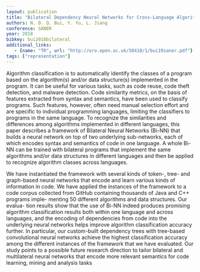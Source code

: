 ```yaml
---
layout: publication
title: "Bilateral Dependency Neural Networks for Cross-Language Algorithm Classification"
authors: N. D. Q. Bui, Y. Yu, L. Jiang
conference: SANER
year: 2018
bibkey: bui2018bilateral
additional_links:
   - {name: "TR", url: "http://oro.open.ac.uk/58410/1/bui19saner.pdf"}
tags: ["representation"]
---
```

Algorithm  classification  is  to  automatically  identify
the  classes  of  a  program  based  on  the  algorithm(s)  and/or  data
structure(s)  implemented  in  the  program.  It  can  be  useful  for
various tasks, such as code reuse, code theft detection, and malware detection. Code similarity metrics, on the basis of features
extracted from syntax and semantics, have been used to classify
programs.  Such  features,  however,  often  need  manual  selection
effort  and  are  specific  to  individual  programming  languages,
limiting  the  classifiers  to  programs  in  the  same  language.
To recognize the similarities and differences among algorithms
implemented   in   different   languages,   this   paper   describes   a
framework  of  Bilateral  Neural  Networks  (Bi-NN)  that  builds  a
neural  network  on  top  of  two  underlying  sub-networks,  each  of
which encodes syntax and semantics of code in one language. A
whole  Bi-NN  can  be  trained  with  bilateral  programs  that  implement the same algorithms and/or data structures in different
languages  and  then  be  applied  to  recognize  algorithm  classes
across  languages.

We  have  instantiated  the  framework  with  several  kinds  of
token-,  tree-  and  graph-based  neural  networks  that  encode  and
learn  various  kinds  of  information  in  code.  We  have  applied
the  instances  of  the  framework  to  a  code  corpus  collected  from
GitHub containing thousands of Java and C++ programs imple-
menting 50 different algorithms and data structures. Our evalua-
tion results show that the use of Bi-NN indeed produces promising
algorithm  classification  results  both  within  one  language  and
across  languages,  and  the  encoding  of  dependencies  from  code
into  the  underlying  neural  networks  helps  improve  algorithm
classification  accuracy  further.  In  particular,  our  custom-built
dependency trees with tree-based convolutional neural networks
achieve  the  highest  classification  accuracy  among  the  different
instances  of  the  framework  that  we  have  evaluated.  Our  study
points  to  a  possible  future  research  direction  to  tailor  bilateral
and  multilateral  neural  networks  that  encode  more  relevant
semantics  for  code  learning,  mining  and  analysis  tasks
